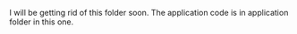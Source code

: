 I will be getting rid of this folder soon. The application code is in application folder in this one.

